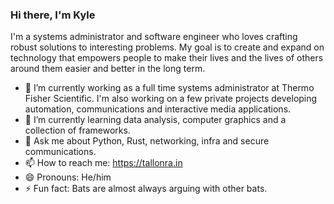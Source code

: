 ### Hi there, I'm Kyle

I'm a systems administrator and software engineer who loves crafting robust solutions to interesting problems. My goal is to create and expand on technology that empowers people to make their lives and the lives of others around them easier and better in the long term.

- 🔭 I’m currently working as a full time systems administrator at Thermo Fisher Scientific. I'm also working on a few private projects developing automation, communications and interactive media applications.
- 🌱 I’m currently learning data analysis, computer graphics and a collection of frameworks.
- 💬 Ask me about Python, Rust, networking, infra and secure communications.
- 📫 How to reach me: https://tallonra.in
- 😄 Pronouns: He/him
- ⚡ Fun fact: Bats are almost always arguing with other bats.
